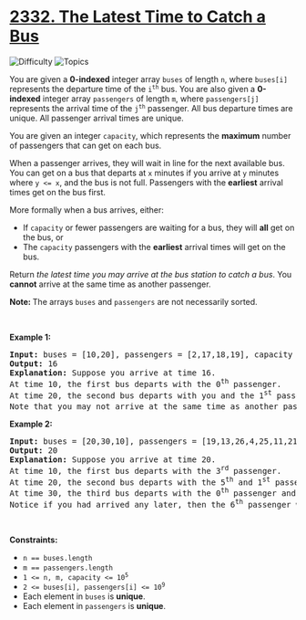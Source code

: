 # [2332. The Latest Time to Catch a Bus](https://leetcode.com/problems/the-latest-time-to-catch-a-bus)

![Difficulty](https://img.shields.io/badge/Difficulty-Medium-blue.svg) ![Topics](https://img.shields.io/badge/Topics-Array,%20Two%20Pointers,%20Binary%20Search,%20Sorting-orange.svg)
<br/>

<p>You are given a <strong>0-indexed</strong> integer array <code>buses</code> of length <code>n</code>, where <code>buses[i]</code> represents the departure time of the <code>i<sup>th</sup></code> bus. You are also given a <strong>0-indexed</strong> integer array <code>passengers</code> of length <code>m</code>, where <code>passengers[j]</code> represents the arrival time of the <code>j<sup>th</sup></code> passenger. All bus departure times are unique. All passenger arrival times are unique.</p>

<p>You are given an integer <code>capacity</code>, which represents the <strong>maximum</strong> number of passengers that can get on each bus.</p>

<p>When a passenger arrives, they will wait in line for the next available bus. You can get on a bus that departs at <code>x</code> minutes if you arrive at <code>y</code> minutes where <code>y &lt;= x</code>, and the bus is not full. Passengers with the <strong>earliest</strong> arrival times get on the bus first.</p>

<p>More formally when a bus arrives, either:</p>

<ul>
	<li>If <code>capacity</code> or fewer passengers are waiting for a bus, they will <strong>all</strong> get on the bus, or</li>
	<li>The <code>capacity</code> passengers with the <strong>earliest</strong> arrival times will get on the bus.</li>
</ul>

<p>Return <em>the latest time you may arrive at the bus station to catch a bus</em>. You <strong>cannot</strong> arrive at the same time as another passenger.</p>

<p><strong>Note: </strong>The arrays <code>buses</code> and <code>passengers</code> are not necessarily sorted.</p>

<p>&nbsp;</p>
<p><strong class="example">Example 1:</strong></p>

<pre>
<strong>Input:</strong> buses = [10,20], passengers = [2,17,18,19], capacity = 2
<strong>Output:</strong> 16
<strong>Explanation:</strong> Suppose you arrive at time 16.
At time 10, the first bus departs with the 0<sup>th</sup> passenger. 
At time 20, the second bus departs with you and the 1<sup>st</sup> passenger.
Note that you may not arrive at the same time as another passenger, which is why you must arrive before the 1<sup>st</sup> passenger to catch the bus.</pre>

<p><strong class="example">Example 2:</strong></p>

<pre>
<strong>Input:</strong> buses = [20,30,10], passengers = [19,13,26,4,25,11,21], capacity = 2
<strong>Output:</strong> 20
<strong>Explanation:</strong> Suppose you arrive at time 20.
At time 10, the first bus departs with the 3<sup>rd</sup> passenger. 
At time 20, the second bus departs with the 5<sup>th</sup> and 1<sup>st</sup> passengers.
At time 30, the third bus departs with the 0<sup>th</sup> passenger and you.
Notice if you had arrived any later, then the 6<sup>th</sup> passenger would have taken your seat on the third bus.</pre>

<p>&nbsp;</p>
<p><strong>Constraints:</strong></p>

<ul>
	<li><code>n == buses.length</code></li>
	<li><code>m == passengers.length</code></li>
	<li><code>1 &lt;= n, m, capacity &lt;= 10<sup>5</sup></code></li>
	<li><code>2 &lt;= buses[i], passengers[i] &lt;= 10<sup>9</sup></code></li>
	<li>Each element in <code>buses</code> is <strong>unique</strong>.</li>
	<li>Each element in <code>passengers</code> is <strong>unique</strong>.</li>
</ul>

